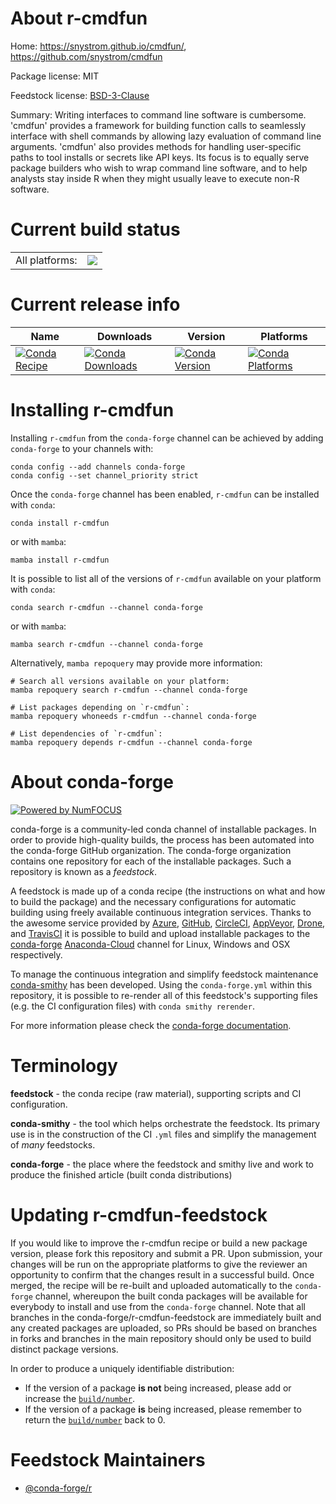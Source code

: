 About r-cmdfun
==============

Home: https://snystrom.github.io/cmdfun/, https://github.com/snystrom/cmdfun

Package license: MIT

Feedstock license: [BSD-3-Clause](https://github.com/conda-forge/r-cmdfun-feedstock/blob/main/LICENSE.txt)

Summary: Writing interfaces to command line software is cumbersome. 'cmdfun' provides a framework for building function calls to seamlessly interface with shell commands by allowing lazy evaluation of command line arguments. 'cmdfun' also provides methods for handling user-specific paths to tool installs or secrets like API keys. Its focus is to equally serve package builders who wish to wrap command line software, and to help analysts stay inside R when they might usually leave to execute non-R software.

Current build status
====================


<table><tr><td>All platforms:</td>
    <td>
      <a href="https://dev.azure.com/conda-forge/feedstock-builds/_build/latest?definitionId=11040&branchName=main">
        <img src="https://dev.azure.com/conda-forge/feedstock-builds/_apis/build/status/r-cmdfun-feedstock?branchName=main">
      </a>
    </td>
  </tr>
</table>

Current release info
====================

| Name | Downloads | Version | Platforms |
| --- | --- | --- | --- |
| [![Conda Recipe](https://img.shields.io/badge/recipe-r--cmdfun-green.svg)](https://anaconda.org/conda-forge/r-cmdfun) | [![Conda Downloads](https://img.shields.io/conda/dn/conda-forge/r-cmdfun.svg)](https://anaconda.org/conda-forge/r-cmdfun) | [![Conda Version](https://img.shields.io/conda/vn/conda-forge/r-cmdfun.svg)](https://anaconda.org/conda-forge/r-cmdfun) | [![Conda Platforms](https://img.shields.io/conda/pn/conda-forge/r-cmdfun.svg)](https://anaconda.org/conda-forge/r-cmdfun) |

Installing r-cmdfun
===================

Installing `r-cmdfun` from the `conda-forge` channel can be achieved by adding `conda-forge` to your channels with:

```
conda config --add channels conda-forge
conda config --set channel_priority strict
```

Once the `conda-forge` channel has been enabled, `r-cmdfun` can be installed with `conda`:

```
conda install r-cmdfun
```

or with `mamba`:

```
mamba install r-cmdfun
```

It is possible to list all of the versions of `r-cmdfun` available on your platform with `conda`:

```
conda search r-cmdfun --channel conda-forge
```

or with `mamba`:

```
mamba search r-cmdfun --channel conda-forge
```

Alternatively, `mamba repoquery` may provide more information:

```
# Search all versions available on your platform:
mamba repoquery search r-cmdfun --channel conda-forge

# List packages depending on `r-cmdfun`:
mamba repoquery whoneeds r-cmdfun --channel conda-forge

# List dependencies of `r-cmdfun`:
mamba repoquery depends r-cmdfun --channel conda-forge
```


About conda-forge
=================

[![Powered by
NumFOCUS](https://img.shields.io/badge/powered%20by-NumFOCUS-orange.svg?style=flat&colorA=E1523D&colorB=007D8A)](https://numfocus.org)

conda-forge is a community-led conda channel of installable packages.
In order to provide high-quality builds, the process has been automated into the
conda-forge GitHub organization. The conda-forge organization contains one repository
for each of the installable packages. Such a repository is known as a *feedstock*.

A feedstock is made up of a conda recipe (the instructions on what and how to build
the package) and the necessary configurations for automatic building using freely
available continuous integration services. Thanks to the awesome service provided by
[Azure](https://azure.microsoft.com/en-us/services/devops/), [GitHub](https://github.com/),
[CircleCI](https://circleci.com/), [AppVeyor](https://www.appveyor.com/),
[Drone](https://cloud.drone.io/welcome), and [TravisCI](https://travis-ci.com/)
it is possible to build and upload installable packages to the
[conda-forge](https://anaconda.org/conda-forge) [Anaconda-Cloud](https://anaconda.org/)
channel for Linux, Windows and OSX respectively.

To manage the continuous integration and simplify feedstock maintenance
[conda-smithy](https://github.com/conda-forge/conda-smithy) has been developed.
Using the ``conda-forge.yml`` within this repository, it is possible to re-render all of
this feedstock's supporting files (e.g. the CI configuration files) with ``conda smithy rerender``.

For more information please check the [conda-forge documentation](https://conda-forge.org/docs/).

Terminology
===========

**feedstock** - the conda recipe (raw material), supporting scripts and CI configuration.

**conda-smithy** - the tool which helps orchestrate the feedstock.
                   Its primary use is in the construction of the CI ``.yml`` files
                   and simplify the management of *many* feedstocks.

**conda-forge** - the place where the feedstock and smithy live and work to
                  produce the finished article (built conda distributions)


Updating r-cmdfun-feedstock
===========================

If you would like to improve the r-cmdfun recipe or build a new
package version, please fork this repository and submit a PR. Upon submission,
your changes will be run on the appropriate platforms to give the reviewer an
opportunity to confirm that the changes result in a successful build. Once
merged, the recipe will be re-built and uploaded automatically to the
`conda-forge` channel, whereupon the built conda packages will be available for
everybody to install and use from the `conda-forge` channel.
Note that all branches in the conda-forge/r-cmdfun-feedstock are
immediately built and any created packages are uploaded, so PRs should be based
on branches in forks and branches in the main repository should only be used to
build distinct package versions.

In order to produce a uniquely identifiable distribution:
 * If the version of a package **is not** being increased, please add or increase
   the [``build/number``](https://docs.conda.io/projects/conda-build/en/latest/resources/define-metadata.html#build-number-and-string).
 * If the version of a package **is** being increased, please remember to return
   the [``build/number``](https://docs.conda.io/projects/conda-build/en/latest/resources/define-metadata.html#build-number-and-string)
   back to 0.

Feedstock Maintainers
=====================

* [@conda-forge/r](https://github.com/conda-forge/r/)

